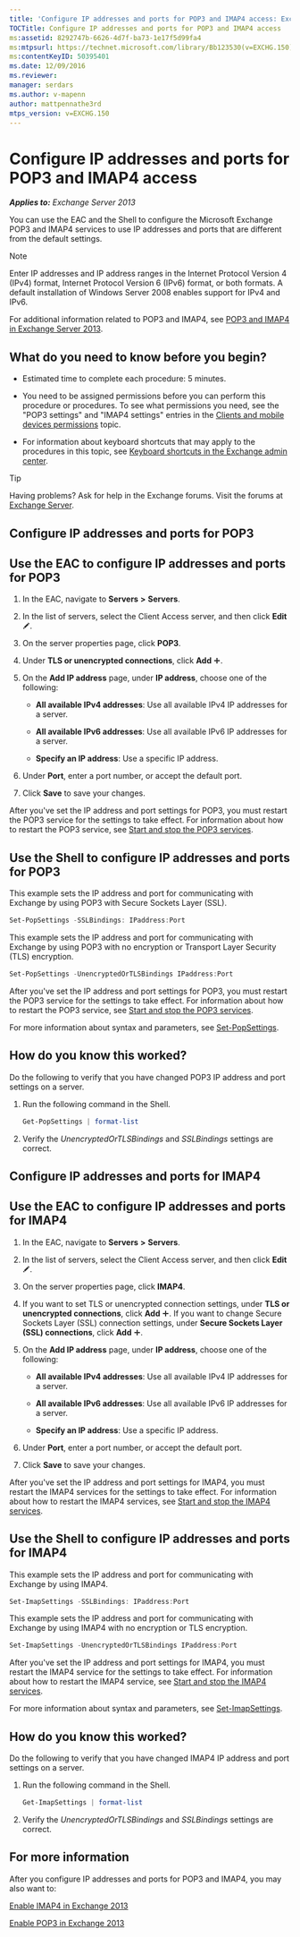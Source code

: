 ```yaml
---
title: 'Configure IP addresses and ports for POP3 and IMAP4 access: Exchange 2013 Help'
TOCTitle: Configure IP addresses and ports for POP3 and IMAP4 access
ms:assetid: 8292747b-6626-4d7f-ba73-1e17f5d99fa4
ms:mtpsurl: https://technet.microsoft.com/library/Bb123530(v=EXCHG.150)
ms:contentKeyID: 50395401
ms.date: 12/09/2016
ms.reviewer: 
manager: serdars
ms.author: v-mapenn
author: mattpennathe3rd
mtps_version: v=EXCHG.150
---
```


# Configure IP addresses and ports for POP3 and IMAP4 access

_**Applies to:** Exchange Server 2013_

You can use the EAC and the Shell to configure the Microsoft Exchange POP3 and IMAP4 services to use IP addresses and ports that are different from the default settings.

> [!NOTE]
> Enter IP addresses and IP address ranges in the Internet Protocol Version 4 (IPv4) format, Internet Protocol Version 6 (IPv6) format, or both formats. A default installation of Windows Server 2008 enables support for IPv4 and IPv6.

For additional information related to POP3 and IMAP4, see [POP3 and IMAP4 in Exchange Server 2013](pop3-and-imap4-in-exchange-server-2013-exchange-2013-help.md).

## What do you need to know before you begin?

- Estimated time to complete each procedure: 5 minutes.

- You need to be assigned permissions before you can perform this procedure or procedures. To see what permissions you need, see the "POP3 settings" and "IMAP4 settings" entries in the [Clients and mobile devices permissions](clients-and-mobile-devices-permissions-exchange-2013-help.md) topic.

- For information about keyboard shortcuts that may apply to the procedures in this topic, see [Keyboard shortcuts in the Exchange admin center](keyboard-shortcuts-in-the-exchange-admin-center-2013-help.md).

> [!TIP]
> Having problems? Ask for help in the Exchange forums. Visit the forums at [Exchange Server](https://go.microsoft.com/fwlink/p/?linkid=60612).

## Configure IP addresses and ports for POP3

## Use the EAC to configure IP addresses and ports for POP3

1. In the EAC, navigate to **Servers** **\>** **Servers**.

2. In the list of servers, select the Client Access server, and then click **Edit** ![Edit icon](images/JJ218640.6f53ccb2-1f13-4c02-bea0-30690e6ea71d(EXCHG.150).gif "Edit icon").

3. On the server properties page, click **POP3**.

4. Under **TLS or unencrypted connections**, click **Add** ![Add Icon](images/JJ218640.c1e75329-d6d7-4073-a27d-498590bbb558(EXCHG.150).gif "Add Icon").

5. On the **Add IP address** page, under **IP address**, choose one of the following:

   - **All available IPv4 addresses**: Use all available IPv4 IP addresses for a server.

   - **All available IPv6 addresses**: Use all available IPv6 IP addresses for a server.

   - **Specify an IP address**: Use a specific IP address.

6. Under **Port**, enter a port number, or accept the default port.

7. Click **Save** to save your changes.

After you've set the IP address and port settings for POP3, you must restart the POP3 service for the settings to take effect. For information about how to restart the POP3 service, see [Start and stop the POP3 services](start-and-stop-the-pop3-services-exchange-2013-help.md).

## Use the Shell to configure IP addresses and ports for POP3

This example sets the IP address and port for communicating with Exchange by using POP3 with Secure Sockets Layer (SSL).

```powershell
Set-PopSettings -SSLBindings: IPaddress:Port
```

This example sets the IP address and port for communicating with Exchange by using POP3 with no encryption or Transport Layer Security (TLS) encryption.

```powershell
Set-PopSettings -UnencryptedOrTLSBindings IPaddress:Port
```

After you've set the IP address and port settings for POP3, you must restart the POP3 service for the settings to take effect. For information about how to restart the POP3 service, see [Start and stop the POP3 services](start-and-stop-the-pop3-services-exchange-2013-help.md).

For more information about syntax and parameters, see [Set-PopSettings](https://technet.microsoft.com/library/aa997154\(v=exchg.150\)).

## How do you know this worked?

Do the following to verify that you have changed POP3 IP address and port settings on a server.

1. Run the following command in the Shell.

   ```powershell
   Get-PopSettings | format-list
   ```

2. Verify the *UnencryptedOrTLSBindings* and *SSLBindings* settings are correct.

## Configure IP addresses and ports for IMAP4

## Use the EAC to configure IP addresses and ports for IMAP4

1. In the EAC, navigate to **Servers** **\>** **Servers**.

2. In the list of servers, select the Client Access server, and then click **Edit** ![Edit icon](images/JJ218640.6f53ccb2-1f13-4c02-bea0-30690e6ea71d(EXCHG.150).gif "Edit icon").

3. On the server properties page, click **IMAP4**.

4. If you want to set TLS or unencrypted connection settings, under **TLS or unencrypted connections**, click **Add** ![Add Icon](images/JJ218640.c1e75329-d6d7-4073-a27d-498590bbb558(EXCHG.150).gif "Add Icon"). If you want to change Secure Sockets Layer (SSL) connection settings, under **Secure Sockets Layer (SSL) connections**, click **Add** ![Add Icon](images/JJ218640.c1e75329-d6d7-4073-a27d-498590bbb558(EXCHG.150).gif "Add Icon").

5. On the **Add IP address** page, under **IP address**, choose one of the following:

   - **All available IPv4 addresses**: Use all available IPv4 IP addresses for a server.

   - **All available IPv6 addresses**: Use all available IPv6 IP addresses for a server.

   - **Specify an IP address**: Use a specific IP address.

6. Under **Port**, enter a port number, or accept the default port.

7. Click **Save** to save your changes.

After you've set the IP address and port settings for IMAP4, you must restart the IMAP4 services for the settings to take effect. For information about how to restart the IMAP4 services, see [Start and stop the IMAP4 services](start-and-stop-the-imap4-services-exchange-2013-help.md).

## Use the Shell to configure IP addresses and ports for IMAP4

This example sets the IP address and port for communicating with Exchange by using IMAP4.

```powershell
Set-ImapSettings -SSLBindings: IPaddress:Port
```

This example sets the IP address and port for communicating with Exchange by using IMAP4 with no encryption or TLS encryption.

```powershell
Set-ImapSettings -UnencryptedOrTLSBindings IPaddress:Port
```

After you've set the IP address and port settings for IMAP4, you must restart the IMAP4 service for the settings to take effect. For information about how to restart the IMAP4 service, see [Start and stop the IMAP4 services](start-and-stop-the-imap4-services-exchange-2013-help.md).

For more information about syntax and parameters, see [Set-ImapSettings](https://technet.microsoft.com/library/aa998252\(v=exchg.150\)).

## How do you know this worked?

Do the following to verify that you have changed IMAP4 IP address and port settings on a server.

1. Run the following command in the Shell.

   ```powershell
   Get-ImapSettings | format-list
   ```

2. Verify the *UnencryptedOrTLSBindings* and *SSLBindings* settings are correct.

## For more information

After you configure IP addresses and ports for POP3 and IMAP4, you may also want to:

[Enable IMAP4 in Exchange 2013](enable-imap4-in-exchange-2013-exchange-2013-help.md)

[Enable POP3 in Exchange 2013](enable-pop3-in-exchange-2013-exchange-2013-help.md)
